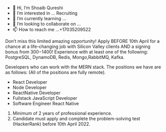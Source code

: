 - 👋 Hi, I’m Shoaib Qureshi
- 👀 I’m interested in ... Recruiting
- 🌱 I’m currently learning ...
- 💞️ I’m looking to collaborate on ...
- 📫 How to reach me ...+17035209522

<!---
shoaib-310/shoaib-310 is a ✨ special ✨ repository because its `README.md` (this file) appears on your GitHub profile.
You can click the Preview link to take a look at your changes.
--->
Don’t miss this limited amazing opportunity! Apply BEFORE 10th April for a chance at a life-changing job with Silicon Valley clients AND a signing bonus from $300-$1400!
Experience with at least one of the following: PostgreSQL, DynamoDB, Redis, Mongo,RabbitMQ, Kafka.

Developers who can work with the MERN stack. The positions we have are as follows: (All of the positions are fully remote).

* React Developer 
* Node Developer 
* ReactNative Developer 
* Fullstack JavaScript Developer 
* Software Engineer React Native 

1) Minimum of 2 years of professional experience.
2) Candidate must apply and complete the problem-solving test (HackerRank) before 10th April 2022.
